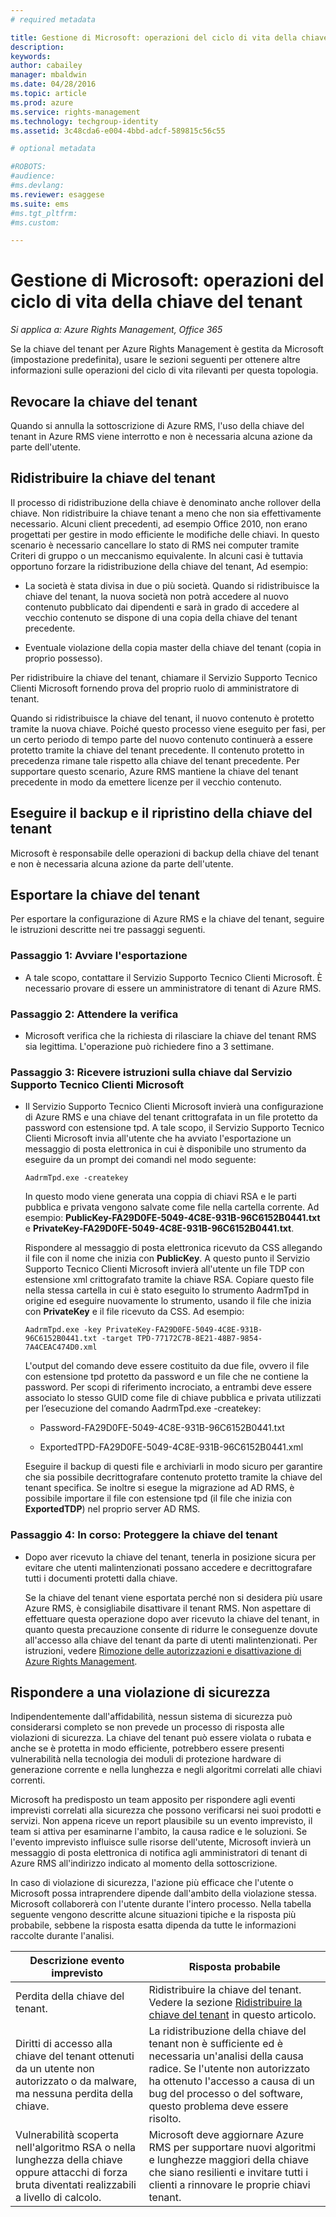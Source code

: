 ```yaml
---
# required metadata

title: Gestione di Microsoft: operazioni del ciclo di vita della chiave del tenant | Azure RMS
description:
keywords:
author: cabailey
manager: mbaldwin
ms.date: 04/28/2016
ms.topic: article
ms.prod: azure
ms.service: rights-management
ms.technology: techgroup-identity
ms.assetid: 3c48cda6-e004-4bbd-adcf-589815c56c55

# optional metadata

#ROBOTS:
#audience:
#ms.devlang:
ms.reviewer: esaggese
ms.suite: ems
#ms.tgt_pltfrm:
#ms.custom:

---
```



# Gestione di Microsoft: operazioni del ciclo di vita della chiave del tenant

*Si applica a: Azure Rights Management, Office 365*

Se la chiave del tenant per Azure Rights Management è gestita da Microsoft (impostazione predefinita), usare le sezioni seguenti per ottenere altre informazioni sulle operazioni del ciclo di vita rilevanti per questa topologia.

## Revocare la chiave del tenant
Quando si annulla la sottoscrizione di Azure RMS, l'uso della chiave del tenant in Azure RMS viene interrotto e non è necessaria alcuna azione da parte dell'utente.

## Ridistribuire la chiave del tenant
Il processo di ridistribuzione della chiave è denominato anche rollover della chiave. Non ridistribuire la chiave tenant a meno che non sia effettivamente necessario. Alcuni client precedenti, ad esempio Office 2010, non erano progettati per gestire in modo efficiente le modifiche delle chiavi. In questo scenario è necessario cancellare lo stato di RMS nei computer tramite Criteri di gruppo o un meccanismo equivalente. In alcuni casi è tuttavia opportuno forzare la ridistribuzione della chiave del tenant, Ad esempio:

-   La società è stata divisa in due o più società. Quando si ridistribuisce la chiave del tenant, la nuova società non potrà accedere al nuovo contenuto pubblicato dai dipendenti e sarà in grado di accedere al vecchio contenuto se dispone di una copia della chiave del tenant precedente.

-   Eventuale violazione della copia master della chiave del tenant (copia in proprio possesso).

Per ridistribuire la chiave del tenant, chiamare il Servizio Supporto Tecnico Clienti Microsoft fornendo prova del proprio ruolo di amministratore di tenant.

Quando si ridistribuisce la chiave del tenant, il nuovo contenuto è protetto tramite la nuova chiave. Poiché questo processo viene eseguito per fasi, per un certo periodo di tempo parte del nuovo contenuto continuerà a essere protetto tramite la chiave del tenant precedente. Il contenuto protetto in precedenza rimane tale rispetto alla chiave del tenant precedente. Per supportare questo scenario, Azure RMS mantiene la chiave del tenant precedente in modo da emettere licenze per il vecchio contenuto.

## Eseguire il backup e il ripristino della chiave del tenant
Microsoft è responsabile delle operazioni di backup della chiave del tenant e non è necessaria alcuna azione da parte dell'utente.

## Esportare la chiave del tenant
Per esportare la configurazione di Azure RMS e la chiave del tenant, seguire le istruzioni descritte nei tre passaggi seguenti.

### Passaggio 1: Avviare l'esportazione

-   A tale scopo, contattare il Servizio Supporto Tecnico Clienti Microsoft. È necessario provare di essere un amministratore di tenant di Azure RMS.

### Passaggio 2: Attendere la verifica

-   Microsoft verifica che la richiesta di rilasciare la chiave del tenant RMS sia legittima. L'operazione può richiedere fino a 3 settimane.

### Passaggio 3: Ricevere istruzioni sulla chiave dal Servizio Supporto Tecnico Clienti Microsoft

-   Il Servizio Supporto Tecnico Clienti Microsoft invierà una configurazione di Azure RMS e una chiave del tenant crittografata in un file protetto da password con estensione tpd. A tale scopo, il Servizio Supporto Tecnico Clienti Microsoft invia all'utente che ha avviato l'esportazione un messaggio di posta elettronica in cui è disponibile uno strumento da eseguire da un prompt dei comandi nel modo seguente:

    ```
    AadrmTpd.exe -createkey
    ```
    In questo modo viene generata una coppia di chiavi RSA e le parti pubblica e privata vengono salvate come file nella cartella corrente. Ad esempio: **PublicKey-FA29D0FE-5049-4C8E-931B-96C6152B0441.txt** e **PrivateKey-FA29D0FE-5049-4C8E-931B-96C6152B0441.txt**.

    Rispondere al messaggio di posta elettronica ricevuto da CSS allegando il file con il nome che inizia con **PublicKey**. A questo punto il Servizio Supporto Tecnico Clienti Microsoft invierà all'utente un file TDP con estensione xml crittografato tramite la chiave RSA. Copiare questo file nella stessa cartella in cui è stato eseguito lo strumento AadrmTpd in origine ed eseguire nuovamente lo strumento, usando il file che inizia con **PrivateKey** e il file ricevuto da CSS. Ad esempio:

    ```
    AadrmTpd.exe -key PrivateKey-FA29D0FE-5049-4C8E-931B-96C6152B0441.txt -target TPD-77172C7B-8E21-48B7-9854-7A4CEAC474D0.xml
    ```
    L'output del comando deve essere costituito da due file, ovvero il file con estensione tpd protetto da password e un file che ne contiene la password. Per scopi di riferimento incrociato, a entrambi deve essere associato lo stesso GUID come file di chiave pubblica e privata utilizzati per l’esecuzione del comando AadrmTpd.exe -createkey:

    -   Password-FA29D0FE-5049-4C8E-931B-96C6152B0441.txt

    -   ExportedTPD-FA29D0FE-5049-4C8E-931B-96C6152B0441.xml

    Eseguire il backup di questi file e archiviarli in modo sicuro per garantire che sia possibile decrittografare contenuto protetto tramite la chiave del tenant specifica. Se inoltre si esegue la migrazione ad AD RMS, è possibile importare il file con estensione tpd (il file che inizia con **ExportedTDP**) nel proprio server AD RMS.

### Passaggio 4: In corso: Proteggere la chiave del tenant

-   Dopo aver ricevuto la chiave del tenant, tenerla in posizione sicura per evitare che utenti malintenzionati possano accedere e decrittografare tutti i documenti protetti dalla chiave.

    Se la chiave del tenant viene esportata perché non si desidera più usare Azure RMS, è consigliabile disattivare il tenant RMS. Non aspettare di effettuare questa operazione dopo aver ricevuto la chiave del tenant, in quanto questa precauzione consente di ridurre le conseguenze dovute all'accesso alla chiave del tenant da parte di utenti malintenzionati. Per istruzioni, vedere [Rimozione delle autorizzazioni e disattivazione di Azure Rights Management](decommission-deactivate.md).

## Rispondere a una violazione di sicurezza
Indipendentemente dall'affidabilità, nessun sistema di sicurezza può considerarsi completo se non prevede un processo di risposta alle violazioni di sicurezza. La chiave del tenant può essere violata o rubata e anche se è protetta in modo efficiente, potrebbero essere presenti vulnerabilità nella tecnologia dei moduli di protezione hardware di generazione corrente e nella lunghezza e negli algoritmi correlati alle chiavi correnti.

Microsoft ha predisposto un team apposito per rispondere agli eventi imprevisti correlati alla sicurezza che possono verificarsi nei suoi prodotti e servizi. Non appena riceve un report plausibile su un evento imprevisto, il team si attiva per esaminarne l'ambito, la causa radice e le soluzioni. Se l'evento imprevisto influisce sulle risorse dell'utente, Microsoft invierà un messaggio di posta elettronica di notifica agli amministratori di tenant di Azure RMS all'indirizzo indicato al momento della sottoscrizione.

In caso di violazione di sicurezza, l'azione più efficace che l'utente o Microsoft possa intraprendere dipende dall'ambito della violazione stessa. Microsoft collaborerà con l'utente durante l'intero processo. Nella tabella seguente vengono descritte alcune situazioni tipiche e la risposta più probabile, sebbene la risposta esatta dipenda da tutte le informazioni raccolte durante l'analisi.

|Descrizione evento imprevisto|Risposta probabile|
|------------------------|-------------------|
|Perdita della chiave del tenant.|Ridistribuire la chiave del tenant. Vedere la sezione [Ridistribuire la chiave del tenant](operations-tenant-key.md#re-key-your-tenant-key) in questo articolo.|
|Diritti di accesso alla chiave del tenant ottenuti da un utente non autorizzato o da malware, ma nessuna perdita della chiave.|La ridistribuzione della chiave del tenant non è sufficiente ed è necessaria un'analisi della causa radice. Se l'utente non autorizzato ha ottenuto l'accesso a causa di un bug del processo o del software, questo problema deve essere risolto.|
|Vulnerabilità scoperta nell'algoritmo RSA o nella lunghezza della chiave oppure attacchi di forza bruta diventati realizzabili a livello di calcolo.|Microsoft deve aggiornare Azure RMS per supportare nuovi algoritmi e lunghezze maggiori della chiave che siano resilienti e invitare tutti i clienti a rinnovare le proprie chiavi tenant.|




<!--HONumber=Apr16_HO4-->


